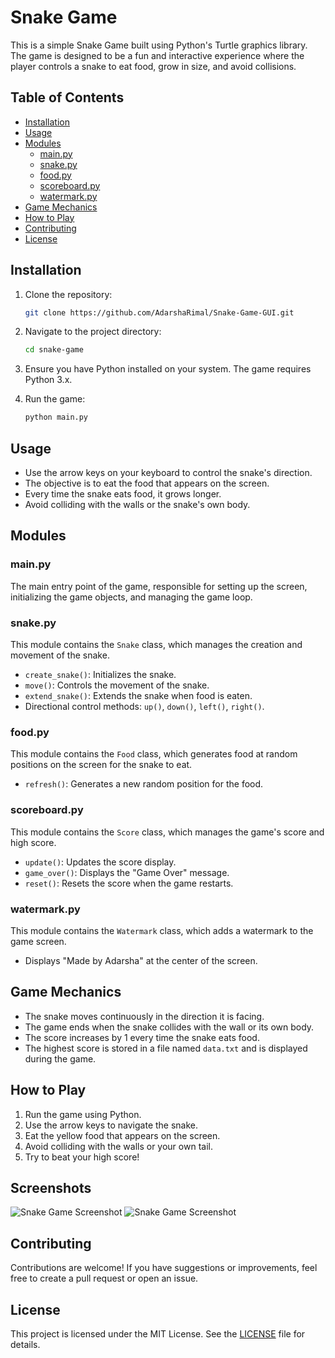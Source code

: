 # Snake Game

This is a simple Snake Game built using Python's Turtle graphics library. The game is designed to be a fun and interactive experience where the player controls a snake to eat food, grow in size, and avoid collisions.

## Table of Contents

- [Installation](#installation)
- [Usage](#usage)
- [Modules](#modules)
  - [main.py](#mainpy)
  - [snake.py](#snakepy)
  - [food.py](#foodpy)
  - [scoreboard.py](#scoreboardpy)
  - [watermark.py](#watermarkpy)
- [Game Mechanics](#game-mechanics)
- [How to Play](#how-to-play)
- [Contributing](#contributing)
- [License](#license)

## Installation

1. Clone the repository:

   ```bash
   git clone https://github.com/AdarshaRimal/Snake-Game-GUI.git


2. Navigate to the project directory:

    ```bash
    cd snake-game
    ```

3. Ensure you have Python installed on your system. The game requires Python 3.x.

4. Run the game:

    ```bash
    python main.py
    ```

## Usage

- Use the arrow keys on your keyboard to control the snake's direction.
- The objective is to eat the food that appears on the screen.
- Every time the snake eats food, it grows longer.
- Avoid colliding with the walls or the snake's own body.

## Modules

### main.py

The main entry point of the game, responsible for setting up the screen, initializing the game objects, and managing the game loop.

### snake.py

This module contains the `Snake` class, which manages the creation and movement of the snake.

- `create_snake()`: Initializes the snake.
- `move()`: Controls the movement of the snake.
- `extend_snake()`: Extends the snake when food is eaten.
- Directional control methods: `up()`, `down()`, `left()`, `right()`.

### food.py

This module contains the `Food` class, which generates food at random positions on the screen for the snake to eat.

- `refresh()`: Generates a new random position for the food.

### scoreboard.py

This module contains the `Score` class, which manages the game's score and high score.

- `update()`: Updates the score display.
- `game_over()`: Displays the "Game Over" message.
- `reset()`: Resets the score when the game restarts.

### watermark.py

This module contains the `Watermark` class, which adds a watermark to the game screen.

- Displays "Made by Adarsha" at the center of the screen.

## Game Mechanics

- The snake moves continuously in the direction it is facing.
- The game ends when the snake collides with the wall or its own body.
- The score increases by 1 every time the snake eats food.
- The highest score is stored in a file named `data.txt` and is displayed during the game.

## How to Play

1. Run the game using Python.
2. Use the arrow keys to navigate the snake.
3. Eat the yellow food that appears on the screen.
4. Avoid colliding with the walls or your own tail.
5. Try to beat your high score!
## Screenshots
![Snake Game Screenshot](screenshots/Screenshot.png)
![Snake Game Screenshot](screenshots/Screenshot1.png)

## Contributing

Contributions are welcome! If you have suggestions or improvements, feel free to create a pull request or open an issue.

## License

This project is licensed under the MIT License. See the [LICENSE](LICENSE) file for details.
